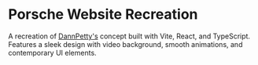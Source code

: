 # Porsche Website Recreation

A recreation of [DannPetty's](https://x.com/DannPetty/status/1935548475552546938) concept built with Vite, React, and TypeScript. Features a sleek design with video background, smooth animations, and contemporary UI elements.
